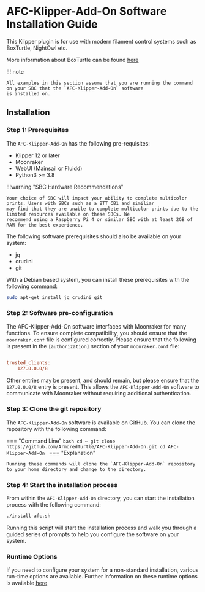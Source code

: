 # AFC-Klipper-Add-On Software Installation Guide

This Klipper plugin is for use with modern filament control systems such as BoxTurtle, NightOwl etc.

More information about BoxTurtle can be found [here](https://github.com/ArmoredTurtle/BoxTurtle)

!!! note

    All examples in this section assume that you are running the command on your SBC that the `AFC-Klipper-Add-On` software
    is installed on.


## Installation

### Step 1: Prerequisites

The `AFC-Klipper-Add-On` has the following pre-requisites:

- Klipper 12 or later
- Moonraker
- WebUI (Mainsail or Fluidd)
- Python3 >= 3.8

!!!warning "SBC Hardware Recommendations"
    
    Your choice of SBC will impact your ability to complete multicolor prints. Users with SBCs such as a BTT CB1 and similiar
    may find that they are unable to complete multicolor prints due to the limited resources available on these SBCs. We 
    recommend using a Raspberry Pi 4 or similar SBC with at least 2GB of RAM for the best experience.


The following software prerequisites should also be available on your system: 

- jq
- crudini
- git

With a Debian based system, you can install these prerequisites with the following command:

```bash
sudo apt-get install jq crudini git
```

### Step 2: Software pre-configuration

The AFC-Klipper-Add-On software interfaces with Moonraker for many functions. To ensure complete compatibility, you should
ensure that the `moonraker.conf` file is configured correctly. Please ensure that the following is present in the `[authorization]`
section of your `moonraker.conf` file:

```ini

trusted_clients:
    127.0.0.0/8
```

Other entries may be present, and should remain, but please ensure that the `127.0.0.0/8` entry is present. This allows the
`AFC-Klipper-Add-On` software to communicate with Moonraker without requiring additional authentication.

### Step 3: Clone the git repository

The `AFC-Klipper-Add-On` software is available on GitHub. You can clone the repository with the following command:

=== "Command Line"
    ```bash
    cd ~
    git clone https://github.com/ArmoredTurtle/AFC-Klipper-Add-On.git
    cd AFC-Klipper-Add-On
    ```
=== "Explanation"

    Running these commands will clone the `AFC-Klipper-Add-On` repository to your home directory and change to the directory.

### Step 4: Start the installation process

From within the `AFC-Klipper-Add-On` directory, you can start the installation process with the following command:

```bash
./install-afc.sh
```

Running this script will start the installation process and walk you through a guided series of prompts to help you 
configure the software on your system.

### Runtime Options

If you need to configure your system for a non-standard installation, various run-time options are available. Further information
on these runtime options is available [here](./runtime-options.md)
